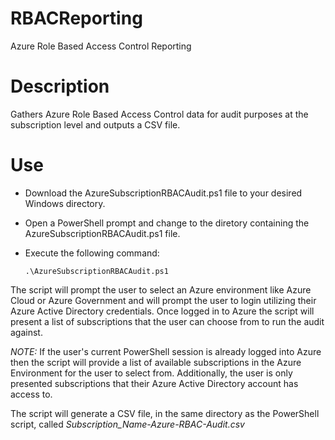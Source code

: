 # RBACReporting
Azure Role Based Access Control Reporting

# Description
Gathers Azure Role Based Access Control data for audit purposes at the subscription level and outputs a CSV file.

# Use

- Download the AzureSubscriptionRBACAudit.ps1 file to your desired Windows directory.
- Open a PowerShell prompt and change to the diretory containing the AzureSubscriptionRBACAudit.ps1 file.
- Execute the following command:

    `.\AzureSubscriptionRBACAudit.ps1`

The script will prompt the user to select an Azure environment like Azure Cloud or Azure Government and will prompt the user to login utilizing their
Azure Active Directory credentials. Once logged in to Azure the script will present a list of subscriptions that the user can choose from to run the
audit against.

*NOTE:* If the user's current PowerShell session is already logged into Azure then the script will provide a list of available subscriptions in the Azure Environment
for the user to select from. Additionally, the user is only presented subscriptions that their Azure Active Directory account has access to.

The script will generate a CSV file, in the same directory as the PowerShell script, called *Subscription_Name-Azure-RBAC-Audit.csv*
